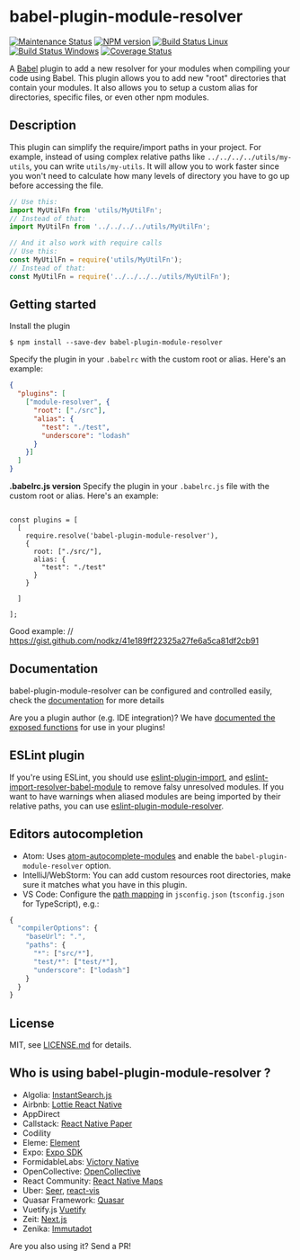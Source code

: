 # babel-plugin-module-resolver
[![Maintenance Status][status-image]][status-url] [![NPM version][npm-image]][npm-url] [![Build Status Linux][circleci-image]][circleci-url] [![Build Status Windows][appveyor-image]][appveyor-url] [![Coverage Status][coverage-image]][coverage-url]

A [Babel](http://babeljs.io) plugin to add a new resolver for your modules when compiling your code using Babel. This plugin allows you to add new "root" directories that contain your modules. It also allows you to setup a custom alias for directories, specific files, or even other npm modules.

## Description

This plugin can simplify the require/import paths in your project. For example, instead of using complex relative paths like `../../../../utils/my-utils`, you can write `utils/my-utils`. It will allow you to work faster since you won't need to calculate how many levels of directory you have to go up before accessing the file.

```js
// Use this:
import MyUtilFn from 'utils/MyUtilFn';
// Instead of that:
import MyUtilFn from '../../../../utils/MyUtilFn';

// And it also work with require calls
// Use this:
const MyUtilFn = require('utils/MyUtilFn');
// Instead of that:
const MyUtilFn = require('../../../../utils/MyUtilFn');
```

## Getting started

Install the plugin

```
$ npm install --save-dev babel-plugin-module-resolver
```

Specify the plugin in your `.babelrc` with the custom root or alias. Here's an example:
```json
{
  "plugins": [
    ["module-resolver", {
      "root": ["./src"],
      "alias": {
        "test": "./test",
        "underscore": "lodash"
      }
    }]
  ]
}
```

**.babelrc.js version**
Specify the plugin in your `.babelrc.js` file with the custom root or alias. Here's an example:
```

const plugins = [
  [
    require.resolve('babel-plugin-module-resolver'),
    {
      root: ["./src/"],
      alias: {
        "test": "./test"
      }
    }
    
  ]

];

```
Good example: // https://gist.github.com/nodkz/41e189ff22325a27fe6a5ca81df2cb91


## Documentation

babel-plugin-module-resolver can be configured and controlled easily, check the [documentation](DOCS.md) for more details

Are you a plugin author (e.g. IDE integration)? We have [documented the exposed functions](DOCS.md#for-plugin-authors) for use in your plugins!

## ESLint plugin

If you're using ESLint, you should use [eslint-plugin-import][eslint-plugin-import], and [eslint-import-resolver-babel-module][eslint-import-resolver-babel-module] to remove falsy unresolved modules. If you want to have warnings when aliased modules are being imported by their relative paths, you can use [eslint-plugin-module-resolver](https://github.com/HeroProtagonist/eslint-plugin-module-resolver). 

## Editors autocompletion

- Atom: Uses [atom-autocomplete-modules][atom-autocomplete-modules] and enable the `babel-plugin-module-resolver` option.
- IntelliJ/WebStorm: You can add custom resources root directories, make sure it matches what you have in this plugin.
- VS Code: Configure the [path mapping](https://www.typescriptlang.org/docs/handbook/module-resolution.html#path-mapping) in `jsconfig.json` (`tsconfig.json` for TypeScript), e.g.:

```js
{
  "compilerOptions": {
    "baseUrl": ".",
    "paths": {
      "*": ["src/*"],
      "test/*": ["test/*"],
      "underscore": ["lodash"]
    }
  }
}
```


## License

MIT, see [LICENSE.md](/LICENSE.md) for details.

## Who is using babel-plugin-module-resolver ?

- Algolia: [InstantSearch.js](https://github.com/algolia/instantsearch.js)
- Airbnb: [Lottie React Native](https://github.com/airbnb/lottie-react-native)
- AppDirect
- Callstack: [React Native Paper](https://github.com/callstack/react-native-paper)
- Codility
- Eleme: [Element](https://github.com/ElemeFE/element) 
- Expo: [Expo SDK](https://github.com/expo/expo-sdk)
- FormidableLabs: [Victory Native](https://github.com/FormidableLabs/victory-native)
- OpenCollective: [OpenCollective](https://github.com/opencollective/frontend)
- React Community: [React Native Maps](https://github.com/react-community/react-native-maps)
- Uber: [Seer](https://github.com/uber-web/Seer), [react-vis](https://github.com/uber/react-vis)
- Quasar Framework: [Quasar](https://github.com/quasarframework/quasar)
- Vuetify.js [Vuetify](https://github.com/vuetifyjs/vuetify)
- Zeit: [Next.js](https://github.com/zeit/next.js)
- Zenika: [Immutadot](https://github.com/Zenika/immutadot)

Are you also using it? Send a PR!

[status-image]: https://img.shields.io/badge/status-maintained-brightgreen.svg
[status-url]: https://github.com/tleunen/babel-plugin-module-resolver

[npm-image]: https://img.shields.io/npm/v/babel-plugin-module-resolver.svg
[npm-url]: https://www.npmjs.com/package/babel-plugin-module-resolver

[circleci-image]: https://img.shields.io/circleci/project/tleunen/babel-plugin-module-resolver/master.svg?logo=data%3Aimage%2Fsvg%2Bxml%3Bbase64%2CPHN2ZyB4bWxucz0iaHR0cDovL3d3dy53My5vcmcvMjAwMC9zdmciIHhtbG5zOnhsaW5rPSJodHRwOi8vd3d3LnczLm9yZy8xOTk5L3hsaW5rIiB2aWV3Qm94PSItMTQyLjUgLTE0Mi41IDI4NSAyODUiPjxjaXJjbGUgcj0iMTQxLjciIGZpbGw9IiNERDQ4MTQiLz48ZyBpZD0iYSIgZmlsbD0iI0ZGRiI%2BPGNpcmNsZSBjeD0iLTk2LjQiIHI9IjE4LjkiLz48cGF0aCBkPSJNLTQ1LjYgNjguNGMtMTYuNi0xMS0yOS0yOC0zNC00Ny44IDYtNSA5LjgtMTIuMyA5LjgtMjAuNnMtMy44LTE1LjctOS44LTIwLjZjNS0xOS44IDE3LjQtMzYuNyAzNC00Ny44bDEzLjggMjMuMkMtNDYtMzUuMi01NS4zLTE4LjctNTUuMyAwYzAgMTguNyA5LjMgMzUuMiAyMy41IDQ1LjJ6Ii8%2BPC9nPjx1c2UgeGxpbms6aHJlZj0iI2EiIHRyYW5zZm9ybT0icm90YXRlKDEyMCkiLz48dXNlIHhsaW5rOmhyZWY9IiNhIiB0cmFuc2Zvcm09InJvdGF0ZSgyNDApIi8%2BPC9zdmc%2B
[circleci-url]: https://circleci.com/gh/tleunen/babel-plugin-module-resolver

[appveyor-image]: https://img.shields.io/appveyor/ci/tleunen/babel-plugin-module-resolver/master.svg?logo=data%3Aimage%2Fsvg%2Bxml%3Bbase64%2CPHN2ZyB4bWxucz0iaHR0cDovL3d3dy53My5vcmcvMjAwMC9zdmciIHZlcnNpb249IjEuMSIgd2lkdGg9IjEyOCIgaGVpZ2h0PSIxMjgiIHZpZXdCb3g9IjAgMCAxMjggMTI4Ij48ZyBmaWxsPSIjMUJBMUUyIiB0cmFuc2Zvcm09InNjYWxlKDgpIj48cGF0aCBkPSJNMCAyLjI2NWw2LjUzOS0uODg4LjAwMyA2LjI4OC02LjUzNi4wMzd6Ii8%2BPHBhdGggZD0iTTYuNTM2IDguMzlsLjAwNSA2LjI5My02LjUzNi0uODk2di01LjQ0eiIvPjxwYXRoIGQ9Ik03LjMyOCAxLjI2MWw4LjY3LTEuMjYxdjcuNTg1bC04LjY3LjA2OXoiLz48cGF0aCBkPSJNMTYgOC40NDlsLS4wMDIgNy41NTEtOC42Ny0xLjIyLS4wMTItNi4zNDV6Ii8%2BPC9nPjwvc3ZnPg==
[appveyor-url]: https://ci.appveyor.com/project/tleunen/babel-plugin-module-resolver

[coverage-image]: https://codecov.io/gh/tleunen/babel-plugin-module-resolver/branch/master/graph/badge.svg
[coverage-url]: https://codecov.io/gh/tleunen/babel-plugin-module-resolver

[eslint-import-resolver-babel-module]: https://github.com/tleunen/eslint-import-resolver-babel-module
[eslint-plugin-import]: https://github.com/benmosher/eslint-plugin-import
[atom-autocomplete-modules]: https://github.com/nkt/atom-autocomplete-modules
